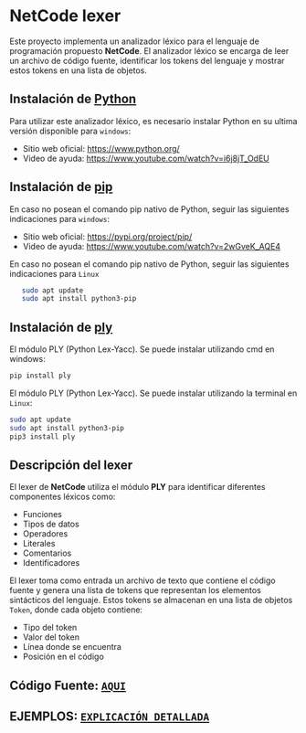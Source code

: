 # NetCode lexer
Este proyecto implementa un analizador léxico para el lenguaje de programación propuesto **NetCode**. El analizador léxico se encarga de leer un archivo de código fuente, identificar los tokens del lenguaje y mostrar estos tokens en una lista de objetos.
## Instalación de [Python](https://www.python.org/)
Para utilizar este analizador léxico, es necesario instalar Python en su ultima versión disponible para `windows`:
- Sitio web oficial: https://www.python.org/
- Video de ayuda: https://www.youtube.com/watch?v=i6j8jT_OdEU
## Instalación de [pip](https://pypi.org/project/pip/)


En caso no posean el comando pip nativo de Python, seguir las siguientes indicaciones para `windows`:
- Sitio web oficial: https://pypi.org/project/pip/
- Video de ayuda: https://www.youtube.com/watch?v=2wGveK_AQE4


En caso no posean el comando pip nativo de Python, seguir las siguientes indicaciones para `Linux`
```bash
   sudo apt update
   sudo apt install python3-pip
```
## Instalación de [ply](https://ericknavarro.io/2020/02/10/24-Mi-primer-proyecto-utilizando-PLY/)
El módulo PLY (Python Lex-Yacc). Se puede instalar utilizando cmd en windows:
```bash
pip install ply
```
El módulo PLY (Python Lex-Yacc). Se puede instalar utilizando la terminal en `Linux`:
```bash
sudo apt update
sudo apt install python3-pip
pip3 install ply
```

## Descripción del lexer 
El lexer de **NetCode** utiliza el módulo **PLY** para identificar diferentes componentes léxicos como:
- Funciones
- Tipos de datos
- Operadores
- Literales
- Comentarios
- Identificadores

  
El lexer toma como entrada un archivo de texto que contiene el código fuente y genera una lista de tokens que representan los elementos sintácticos del lenguaje. Estos tokens se almacenan en una lista de objetos `Token`, donde cada objeto contiene:
- Tipo del token
- Valor del token
- Línea donde se encuentra
- Posición en el código
## Código Fuente: [`AQUI`](./lexer.py)
## EJEMPLOS: [`EXPLICACIÓN DETALLADA`](https://github.com/dabeaz/ply)
